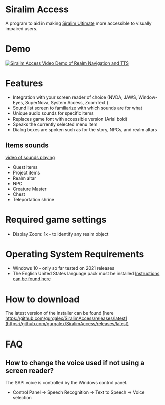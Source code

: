 # Siralim Access

A program to aid in making [Siralim Ultimate](https://store.steampowered.com/app/1289810/Siralim_Ultimate/) more accessible to visually impaired users.

# Demo

[![Siralim Access Video Demo of Realm Navigation and TTS](https://img.youtube.com/vi/00jdY_b_ra0/maxresdefault.jpg)](https://www.youtube.com/watch?v=00jdY_b_ra0)


# Features
- Integration with your screen reader of choice (NVDA, JAWS, Window-Eyes, SuperNova, System Access, ZoomText
)
- Sound list screen to familiarize with which sounds are for what
- Unique audio sounds for specific items
- Replaces game font with accessible version (Arial bold)
- Speaks the currently selected menu item
- Dialog boxes are spoken such as for the story, NPCs, and realm altars

## Items sounds
[video of sounds playing](https://youtu.be/2vVCJtCocbA)

- Quest items
- Project items
- Realm altar
- NPC
- Creature Master
- Chest
- Teleportation shrine

# Required game settings
- Display Zoom: 1x - to identify any realm object

# Operating System Requirements
- Windows 10 - only so far tested on 2021 releases
- The English United States language pack must be installed [Instructions can be found here](https://support.microsoft.com/en-us/windows/install-a-language-for-windows-ccd853d3-9ecd-7da7-9ef0-72b4a055410a)


# How to download
The latest version of the installer can be found [here https://github.com/gurgalex/SiralimAccess/releases/latest](https://github.com/gurgalex/SiralimAccess/releases/latest)


# FAQ
## How to change the voice used if not using a screen reader?
The SAPI voice is controlled by the Windows control panel.
- Control Panel -> Speech Recognition -> Text to Speech -> Voice selection
